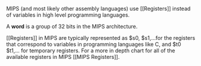 MIPS (and most likely other assembly languages) use [[Registers]] instead of variables in high level programming languages.

A **word** is a group of 32 bits in the MIPS architecture.

[[Registers]] in MIPS are typically represented as $s0, $s1,...for the registers that correspond to variables in programming languages like C, and $t0 $t1,... for temporary registers. For a more in depth chart for all of the available registers in MIPS [[MIPS Registers]].

